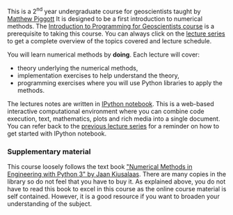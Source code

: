 This is a 2<sup>nd</sup> year undergraduate course for geoscientists taught by [Matthew Piggott](http://www.imperial.ac.uk/people/m.d.piggott) 
It is designed to be a first introduction to numerical methods. The [Introduction to Programming for Geoscientists course](http://ggorman.github.io/Introduction-to-programming-for-geoscientists/) is a prerequisite to taking this course. You can always click on the [lecture series](http://https://matt-piggott.github.io/Numerical-methods-undergraduate/lecture_series/) to get a complete overview of the topics covered and lecture schedule.

You will learn numerical methods by **doing**. Each lecture will cover:

* theory underlying the numerical methods,
* implementation exercises to help understand the theory,
* programming exercises where you will use Python libraries to apply the methods.

The lectures notes are written in [IPython notebook](http://ipython.org/notebook.html). This is a web-based interactive computational environment where you can combine code execution, text, mathematics, plots and rich media into a single document. You can refer back to the [previous lecture series](http://ggorman.github.io/Introduction-to-programming-for-geoscientists/) for a reminder on how to get started with IPython notebook.


### Supplementary material

This course loosely follows the text book ["Numerical Methods in Engineering with Python 3" by Jaan Kiusalaas](http://www.cambridge.org/us/academic/subjects/engineering/engineering-mathematics-and-programming/numerical-methods-engineering-python-3-3rd-edition). There are many copies in the library so do not feel that you have to buy it. As explained above, you do not have to read this book to excel in this course as the online course material is self contained. However, it is a good resource if you want to broaden your understanding of the subject.


